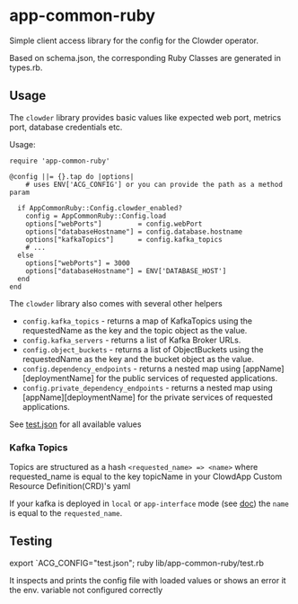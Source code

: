 app-common-ruby
=================

Simple client access library for the config for the Clowder operator.

Based on schema.json, the corresponding Ruby Classes are generated in types.rb.

Usage
-----

The `clowder` library provides basic values like expected web port, metrics port,
database credentials etc.

Usage:

```
require 'app-common-ruby'

@config ||= {}.tap do |options|
    # uses ENV['ACG_CONFIG'] or you can provide the path as a method param
    
  if AppCommonRuby::Config.clowder_enabled?     
    config = AppCommonRuby::Config.load 
    options["webPorts"]         = config.webPort
    options["databaseHostname"] = config.database.hostname
    options["kafkaTopics"]      = config.kafka_topics
    # ...
  else 
    options["webPorts"] = 3000
    options["databaseHostname"] = ENV['DATABASE_HOST']
  end
end
```

The ``clowder`` library also comes with several other helpers

* ``config.kafka_topics`` - returns a map of KafkaTopics using the requestedName
  as the key and the topic object as the value.
* ``config.kafka_servers`` - returns a list of Kafka Broker URLs.
* ``config.object_buckets`` - returns a list of ObjectBuckets using the requestedName
  as the key and the bucket object as the value.
* ``config.dependency_endpoints`` - returns a nested map using \[appName\]\[deploymentName\]
  for the public services of requested applications.
* ``config.private_dependency_endpoints`` - returns a nested map using \[appName\]\[deploymentName\]
  for the private services of requested applications.


See [test.json](test.json) for all available values

### Kafka Topics

Topics are structured as a hash `<requested_name> => <name>` 
where requested_name is equal to the key topicName in your ClowdApp Custom Resource Definition(CRD)'s yaml

If your kafka is deployed in `local` or `app-interface` mode (see [doc](https://clowder-operator.readthedocs.io/en/latest/providers/kafka.html))
the `name` is equal to the `requested_name`.

Testing
-------

export `ACG_CONFIG="test.json"; ruby lib/app-common-ruby/test.rb

It inspects and prints the config file with loaded values or shows an error it the env. variable not configured correctly  
